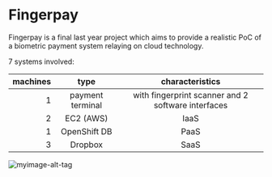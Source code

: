 # Fingerpay

Fingerpay is a final last year project which aims to provide a realistic PoC of a biometric payment system relaying on cloud technology.

7 systems involved:


| machines |type               |characteristics  |
| --------:|:-----------------:|:---------------:|
| 1        | payment terminal  | with fingerprint scanner and 2 software interfaces |
| 2        | EC2 (AWS)         |    IaaS         |
| 1        | OpenShift DB      |    PaaS         |
| 3        | Dropbox           |    SaaS         |


![myimage-alt-tag](https://cloud.githubusercontent.com/assets/6912741/20408664/c112301e-ad16-11e6-8c81-38d7938c5471.png)

